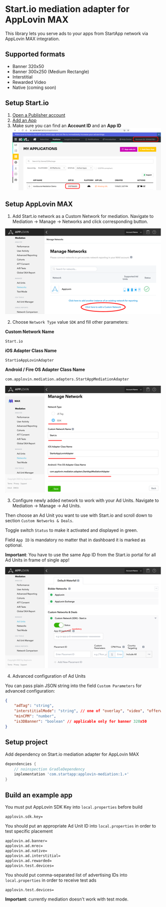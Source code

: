 # Start.io mediation adapter for AppLovin MAX

This library lets you serve ads to your apps from StartApp network via AppLovin MAX integration.

## Supported formats

- Banner 320x50
- Banner 300x250 (Medium Rectangle)
- Interstitial
- Rewarded Video
- Native (coming soon)

## Setup Start.io

1. [Open a Publisher account][1]
2. [Add an App][2]
3. Make sure you can find an **Account ID** and an **App ID**
![Account Id, App ID](images/step0.png)

## Setup AppLovin MAX

1. Add Start.io network as a Custom Network for mediation. Navigate to Mediation -> Manage -> Networks and click corresponding button.

![Step 1](/images/step1.png)

2. Choose `Network Type` value `SDK` and fill other parameters:

**Custom Network Name**

```
Start.io
```

**iOS Adapter Class Name**

```
StartioAppLovinAdapter
```

**Android / Fire OS Adapter Class Name**

```
com.applovin.mediation.adapters.StartAppMediationAdapter
```

![Step 2](/images/step2.png)

3. Configure newly added network to work with your Ad Units. Navigate to Mediation -> Manage -> Ad Units.

Then choose an Ad Unit you want to use with Start.io and scroll down to section `Custom Networks & Deals`.

Toggle switch `Status` to make it activated and displayed in green.

Field `App ID` is mandatory no matter that in dashboard it is marked as optional.

**Important**: You have to use the same App ID from the Start.io portal for all Ad Units in frame of single app!

![Step 3](/images/step3.png)

4. Advanced configuration of Ad Units

You can pass plain JSON string into the field `Custom Parameters` for advanced configuration:

```json
{
    "adTag": "string",
    "interstitialMode": "string", // one of "overlay", "video", "offerwall"
    "minCPM": "number",
    "is3DBanner": "boolean" // applicable only for banner 320x50
}
```

## Setup project

Add dependency on Start.io mediation adapter for AppLovin MAX

```groovy
dependencies {
    // noinspection GradleDependency
    implementation 'com.startapp:applovin-mediation:1.+'
}
```

## Build an example app

You must put AppLovin SDK Key into `local.properties` before build

```properties
applovin.sdk.key=
```

You should put an appropriate Ad Unit ID into `local.properties` in order to test specific placement

```properties
applovin.ad.banner=
applovin.ad.mrec=
applovin.ad.native=
applovin.ad.interstitial=
applovin.ad.rewarded=
applovin.test.devices=
```

You should put comma-separated list of advertising IDs into `local.properties` in order to receive test ads

```properties
applovin.test.devices=
```

**Important**: currently mediation doesn't work with test mode.

 [1]: https://support.start.io/hc/en-us/articles/202766673
 [2]: https://support.start.io/hc/en-us/articles/202766743
